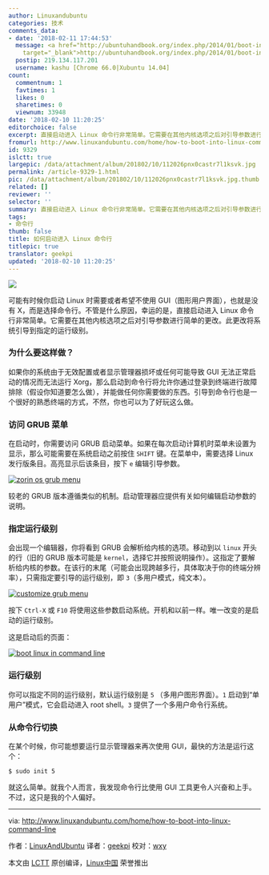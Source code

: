 ```yaml
---
author: Linuxandubuntu
categories: 技术
comments_data:
- date: '2018-02-11 17:44:53'
  message: <a href="http://ubuntuhandbook.org/index.php/2014/01/boot-into-text-console-ubuntu-linux-14-04/"
    target="_blank">http://ubuntuhandbook.org/index.php/2014/01/boot-into-text-console-ubuntu-linux-14-04/</a>
  postip: 219.134.117.201
  username: kashu [Chrome 66.0|Xubuntu 14.04]
count:
  commentnum: 1
  favtimes: 1
  likes: 0
  sharetimes: 0
  viewnum: 33948
date: '2018-02-10 11:20:25'
editorchoice: false
excerpt: 直接启动进入 Linux 命令行非常简单。它需要在其他内核选项之后对引导参数进行简单的更改。
fromurl: http://www.linuxandubuntu.com/home/how-to-boot-into-linux-command-line
id: 9329
islctt: true
largepic: /data/attachment/album/201802/10/112026pnx0castr7l1ksvk.jpg
permalink: /article-9329-1.html
pic: /data/attachment/album/201802/10/112026pnx0castr7l1ksvk.jpg.thumb.jpg
related: []
reviewer: ''
selector: ''
summary: 直接启动进入 Linux 命令行非常简单。它需要在其他内核选项之后对引导参数进行简单的更改。
tags:
- 命令行
thumb: false
title: 如何启动进入 Linux 命令行
titlepic: true
translator: geekpi
updated: '2018-02-10 11:20:25'
---
```


![](/data/attachment/album/201802/10/112026pnx0castr7l1ksvk.jpg)


可能有时候你启动 Linux 时需要或者希望不使用 GUI（图形用户界面），也就是没有 X，而是选择命令行。不管是什么原因，幸运的是，直接启动进入 Linux 命令行非常简单。它需要在其他内核选项之后对引导参数进行简单的更改。此更改将系统引导到指定的运行级别。


### ​为什么要这样做？


如果你的系统由于无效配置或者显示管理器损坏或任何可能导致 GUI 无法正常启动的情况而无法运行 Xorg，那么启动到命令行将允许你通过登录到终端进行故障排除（假设你知道要怎么做），并能做任何你需要做的东西。引导到命令行也是一个很好的熟悉终端的方式，不然，你也可以为了好玩这么做。


### ​访问 GRUB 菜单


在启动时，你需要访问 GRUB 启动菜单。如果在每次启动计算机时菜单未设置为显示，那么可能需要在系统启动之前按住 `SHIFT` 键。在菜单中，需要选择 Linux 发行版条目。高亮显示后该条目，按下 `e` 编辑引导参数。


[![zorin os grub menu](/data/attachment/album/201802/10/112027xfj784l4n8tmalto.png)](http://www.linuxandubuntu.com/uploads/2/1/1/5/21152474/gnu-grub_orig.png)


较老的 GRUB 版本遵循类似的机制。启动管理器应提供有关如何编辑启动参数的说明。


### ​​指定运行级别


​会出现一个编辑器，你将看到 GRUB 会解析给内核的选项。移动到以 `linux` 开头的行（旧的 GRUB 版本可能是 `kernel`，选择它并按照说明操作）。这指定了要解析给内核的参数。在该行的末尾（可能会出现跨越多行，具体取决于你的终端分辨率），只需指定要引导的运行级别，即 `3`（多用户模式，纯文本）。


[![customize grub menu](/data/attachment/album/201802/10/112027d8emclm45bm7z47m.png)](http://www.linuxandubuntu.com/uploads/2/1/1/5/21152474/runlevel_orig.png)


按下 `Ctrl-X` 或 `F10` 将使用这些参数启动系统。开机和以前一样。唯一改变的是启动的运行级别。


这是启动后的页面：


[![boot linux in command line](/data/attachment/album/201802/10/112027s4kxpnpfkw4x54pj.png)](http://www.linuxandubuntu.com/uploads/2/1/1/5/21152474/runlevel_1_orig.png)


### 运行级别


你可以指定不同的运行级别，默认运行级别是 `5` （多用户图形界面）。`1` 启动到“单用户”模式，它会启动进入 root shell。`3` 提供了一个多用户命令行系统。


### 从命令行切换


在某个时候，你可能想要运行显示管理器来再次使用 GUI，最快的方法是运行这个：



```
$ sudo init 5

```

就这么简单。就我个人而言，我发现命令行比使用 GUI 工具更令人兴奋和上手。不过，这只是我的个人偏好。




---


via: <http://www.linuxandubuntu.com/home/how-to-boot-into-linux-command-line>


作者：[LinuxAndUbuntu](http://www.linuxandubuntu.com) 译者：[geekpi](https://github.com/geekpi) 校对：[wxy](https://github.com/wxy)


本文由 [LCTT](https://github.com/LCTT/TranslateProject) 原创编译，[Linux中国](https://linux.cn/) 荣誉推出